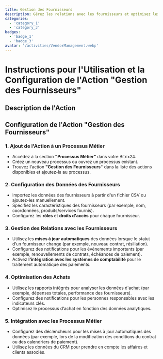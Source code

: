 ```yaml
---
title: Gestion des Fournisseurs
description: Gérez les relations avec les fournisseurs et optimisez les achats.
categories: 
  - 'category_1'
  - 'category_3'
badges: 
  - 'badge_1'
  - 'badge_3'
avatar: '/activities/VendorManagement.webp'
---
```


# Instructions pour l'Utilisation et la Configuration de l'Action "Gestion des Fournisseurs"

## Description de l'Action

## **Configuration de l'Action "Gestion des Fournisseurs"**

### 1. Ajout de l'Action à un Processus Métier
- Accédez à la section **"Processus Métier"** dans votre Bitrix24.
- Créez un nouveau processus ou ouvrez un processus existant.
- Trouvez l'action **"Gestion des Fournisseurs"** dans la liste des actions disponibles et ajoutez-la au processus.

### 2. Configuration des Données des Fournisseurs
- Importez les données des fournisseurs à partir d'un fichier CSV ou ajoutez-les manuellement.
- Spécifiez les caractéristiques des fournisseurs (par exemple, nom, coordonnées, produits/services fournis).
- Configurez les **rôles** et **droits d'accès** pour chaque fournisseur.

### 3. Gestion des Relations avec les Fournisseurs
- Utilisez les **mises à jour automatiques** des données lorsque le statut d'un fournisseur change (par exemple, nouveau contrat, résiliation).
- Configurez des notifications pour les événements importants (par exemple, renouvellements de contrats, échéances de paiement).
- Activez **l'intégration avec les systèmes de comptabilité** pour le traitement automatique des paiements.

### 4. Optimisation des Achats
- Utilisez les rapports intégrés pour analyser les données d'achat (par exemple, dépenses totales, performance des fournisseurs).
- Configurez des notifications pour les personnes responsables avec les indicateurs clés.
- Optimisez le processus d'achat en fonction des données analytiques.

### 5. Intégration avec les Processus Métier
- Configurez des déclencheurs pour les mises à jour automatiques des données (par exemple, lors de la modification des conditions du contrat ou des calendriers de paiement).
- Utilisez les données du CRM pour prendre en compte les affaires et clients associés.